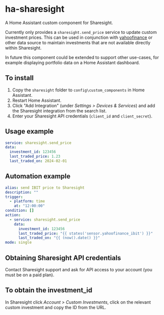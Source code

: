# ha-sharesight
A Home Assistant custom component for Sharesight. 

Currently only provides a `sharesight.send_price` service to update custom investment prices. This can be used in conjunction with [yahoofinance](https://github.com/iprak/yahoofinance) or other data source to maintain investments that are not available directly within Sharesight.

In future this component could be extended to support other use-cases, for example displaying portfolio data on a Home Assistant dashboard.

## To install
1. Copy the `sharesight` folder to `config\custom_components` in Home Assistant.
1. Restart Home Assistant.
1. Click "Add Integration" (under _Settings > Devices & Services_) and add the Sharesight integration from the search list.
1. Enter your Sharesight API credentials (`client_id` and `client_secret`).

## Usage example
```yaml
service: sharesight.send_price
data:
  investment_id: 123456
  last_traded_price: 1.23
  last_traded_on: 2024-02-01
```  
## Automation example
```yaml
alias: send IBIT price to Sharesight
description: ""
trigger:
  - platform: time
    at: "12:00:00"
condition: []
action:
  - service: sharesight.send_price
    data:
      investment_id: 123456
      last_traded_price: "{{ states('sensor.yahoofinance_ibit') }}"
      last_traded_on: "{{ (now().date() }}"
mode: single
```
## Obtaining Sharesight API credentials
Contact Sharesight support and ask for API access to your account (you must be on a paid plan).

## To obtain the investment_id
In Sharesight click _Account > Custom Investments_, click on the relevant custom investment and copy the ID from the URL.
